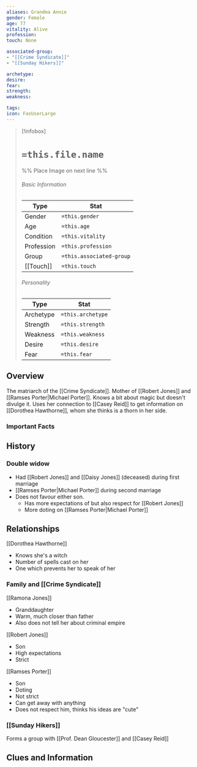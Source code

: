 ```yaml
---
aliases: Grandma Annie
gender: Female
age: 77
vitality: Alive
profession: 
touch: None

associated-group: 
- "[[Crime Syndicate]]"
- "[[Sunday Hikers]]"

archetype:
desire:
fear:
strength:
weakness:

tags:
icon: FasUserLarge
---
```


> [!infobox]
> # `=this.file.name`
> %% Place Image on next line %%
> ###### Basic Information
> Type |  Stat |
> ---|---|
> Gender | `=this.gender` |
> Age | `=this.age` |
> Condition | `=this.vitality` |
> Profession | `=this.profession` |
> Group | `=this.associated-group` |
> [[Touch]] | `=this.touch` |
> ###### Personality
> Type |  Stat |
> ---|---|
> Archetype | `=this.archetype` |
> Strength | `=this.strength` |
> Weakness | `=this.weakness` |
> Desire | `=this.desire` |
> Fear | `=this.fear` |
## Overview
The matriarch of the [[Crime Syndicate]]. Mother of [[Robert Jones]] and [[Ramses Porter|Michael Porter]]. Knows a bit about magic but doesn't divulge it. Uses her connection to [[Casey Reid]] to get information on [[Dorothea Hawthorne]], whom she thinks is a thorn in her side. 
### Important Facts


## History
### Double widow
- Had [[Robert Jones]] and [[Daisy Jones]] (deceased) during first marriage
- [[Ramses Porter|Michael Porter]] during second marriage
- Does not favour either son.
	- Has more expectations of but also respect for [[Robert Jones]]
	- More doting on [[Ramses Porter|Michael Porter]]
## Relationships
[[Dorothea Hawthorne]]
- Knows she's a witch
- Number of spells cast on her
- One which prevents her to speak of her
### Family and [[Crime Syndicate]]
[[Ramona Jones]]
- Granddaughter 
- Warm, much closer than father
- Also does not tell her about criminal empire

[[Robert Jones]]
- Son 
- High expectations
- Strict

[[Ramses Porter]]
- Son
- Doting
- Not strict
- Can get away with anything
- Does not respect him, thinks his ideas are "cute"

### [[Sunday Hikers]]
Forms a group with [[Prof. Dean Gloucester]] and [[Casey Reid]]

## Clues and Information
